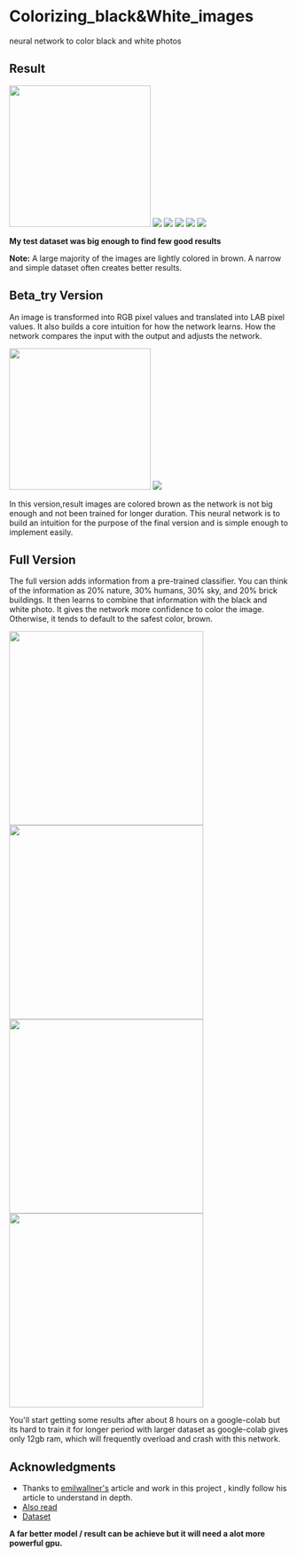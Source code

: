 # Colorizing_black&White_images
neural network to color black and white photos

## Result

<p ><img src="https://github.com/tejasbana/Colorizing_black-White_images/blob/master/experiments/400%20images%201000%20epochs/1.png" width="255px">
    <img src="https://github.com/tejasbana/Colorizing_black-White_images/blob/master/experiments/400%20images%201000%20epochs/50.png"400px">
    <img src="https://github.com/tejasbana/Colorizing_black-White_images/blob/master/experiments/untitled%20folder/11.png"400px">
    <img src="https://github.com/tejasbana/Colorizing_black-White_images/blob/master/experiments/untitled%20folder/20.png"400px">
    <img src="https://github.com/tejasbana/Colorizing_black-White_images/blob/master/experiments/untitled%20folder/68.png">
    <img src="https://github.com/tejasbana/Colorizing_black-White_images/blob/master/experiments/untitled%20folder/15.png">


**My test dataset was big enough to find few good results** 

**Note:**  A large majority of the images are lightly colored in brown. A narrow and simple dataset often creates better results.



## Beta_try Version
 An image is transformed into RGB pixel values and  translated into LAB pixel values. It also builds a core intuition for how the network learns. How the network compares the input with the output and adjusts the network. 

<p ><img src="https://github.com/tejasbana/Colorizing_black-White_images/blob/master/experiments/10%20epochs/dataset0.png" width="255px">
    <img src="https://github.com/tejasbana/Colorizing_black-White_images/blob/master/experiments/10%20epochs/dataset4(2).png"400px">



</p>

In this version,result images are colored brown as the network is not big enough and not been trained for longer duration. This neural network  is to build an intuition for the purpose of the final version and is simple enough to implement easily. 

## Full Version
The full version adds information from a pre-trained classifier. You can think of the information as 20% nature, 30% humans, 30% sky, and 20% brick buildings. It then learns to combine that information with the black and white photo. It gives the network more confidence to color the image. Otherwise, it tends to default to the safest color, brown.



<p><img src="https://github.com/tejasbana/Colorizing_black-White_images/blob/master/experiments/600%20epochs/0.png" width="350px">
    <img src="https://github.com/tejasbana/Colorizing_black-White_images/blob/master/experiments/400%20images%201000%20epochs/45.png" width="350px">
    <img src="https://github.com/tejasbana/Colorizing_black-White_images/blob/master/experiments/400%20images%201000%20epochs/52.png" width="350px">
    <img src="https://github.com/tejasbana/Colorizing_black-White_images/blob/master/experiments/400%20images%201000%20epochs/85.png" width="350px">

</p>

You'll start getting some results after about 8 hours on a google-colab but its hard to train it for longer period with larger dataset as google-colab gives only 12gb ram, which will frequently overload and crash with this network.

## Acknowledgments
- Thanks to [emilwallner's](https://github.com/emilwallner/Coloring-greyscale-images) article and work in this project , kindly follow his article to understand in depth.
- [Also read](https://www.freecodecamp.org/news/colorize-b-w-photos-with-a-100-line-neural-network-53d9b4449f8d/) 
- [Dataset](https://www.floydhub.com/emilwallner/datasets/colornet/2/images)


**A far better model / result can be achieve but it will need a alot more powerful gpu.**
